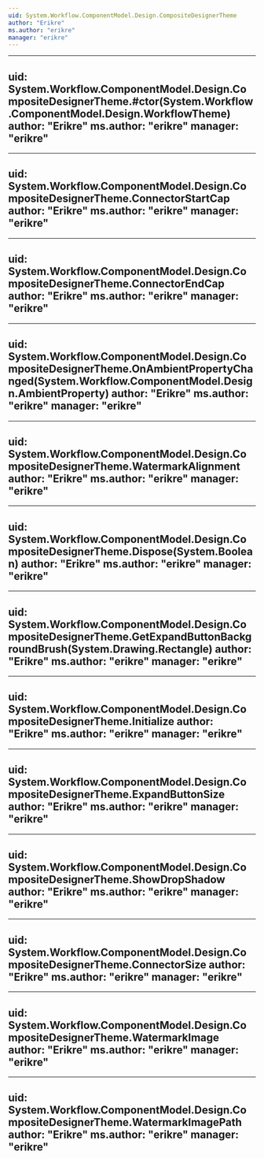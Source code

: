 ```yaml
---
uid: System.Workflow.ComponentModel.Design.CompositeDesignerTheme
author: "Erikre"
ms.author: "erikre"
manager: "erikre"
---
```


---
uid: System.Workflow.ComponentModel.Design.CompositeDesignerTheme.#ctor(System.Workflow.ComponentModel.Design.WorkflowTheme)
author: "Erikre"
ms.author: "erikre"
manager: "erikre"
---

---
uid: System.Workflow.ComponentModel.Design.CompositeDesignerTheme.ConnectorStartCap
author: "Erikre"
ms.author: "erikre"
manager: "erikre"
---

---
uid: System.Workflow.ComponentModel.Design.CompositeDesignerTheme.ConnectorEndCap
author: "Erikre"
ms.author: "erikre"
manager: "erikre"
---

---
uid: System.Workflow.ComponentModel.Design.CompositeDesignerTheme.OnAmbientPropertyChanged(System.Workflow.ComponentModel.Design.AmbientProperty)
author: "Erikre"
ms.author: "erikre"
manager: "erikre"
---

---
uid: System.Workflow.ComponentModel.Design.CompositeDesignerTheme.WatermarkAlignment
author: "Erikre"
ms.author: "erikre"
manager: "erikre"
---

---
uid: System.Workflow.ComponentModel.Design.CompositeDesignerTheme.Dispose(System.Boolean)
author: "Erikre"
ms.author: "erikre"
manager: "erikre"
---

---
uid: System.Workflow.ComponentModel.Design.CompositeDesignerTheme.GetExpandButtonBackgroundBrush(System.Drawing.Rectangle)
author: "Erikre"
ms.author: "erikre"
manager: "erikre"
---

---
uid: System.Workflow.ComponentModel.Design.CompositeDesignerTheme.Initialize
author: "Erikre"
ms.author: "erikre"
manager: "erikre"
---

---
uid: System.Workflow.ComponentModel.Design.CompositeDesignerTheme.ExpandButtonSize
author: "Erikre"
ms.author: "erikre"
manager: "erikre"
---

---
uid: System.Workflow.ComponentModel.Design.CompositeDesignerTheme.ShowDropShadow
author: "Erikre"
ms.author: "erikre"
manager: "erikre"
---

---
uid: System.Workflow.ComponentModel.Design.CompositeDesignerTheme.ConnectorSize
author: "Erikre"
ms.author: "erikre"
manager: "erikre"
---

---
uid: System.Workflow.ComponentModel.Design.CompositeDesignerTheme.WatermarkImage
author: "Erikre"
ms.author: "erikre"
manager: "erikre"
---

---
uid: System.Workflow.ComponentModel.Design.CompositeDesignerTheme.WatermarkImagePath
author: "Erikre"
ms.author: "erikre"
manager: "erikre"
---
